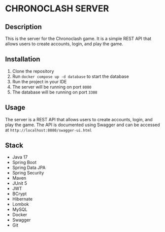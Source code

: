 
# CHRONOCLASH SERVER

## Description
This is the server for the Chronoclash game. It is a simple REST API that allows users to create accounts, login, and play the game.

## Installation
1. Clone the repository
2. Run `docker compose up -d database` to start the database
3. Run the project in your IDE
4. The server will be running on port `8080`
5. The database will be running on port `3308`

## Usage
The server is a REST API that allows users to create accounts, login, and play the game. The API is documented using Swagger and can be accessed at `http://localhost:8080/swagger-ui.html`

## Stack
- Java 17
- Spring Boot
- Spring Data JPA
- Spring Security
- Maven
- JUnit 5
- JWT
- BCrypt
- Hibernate
- Lombok
- MySQL
- Docker
- Swagger
- Git
